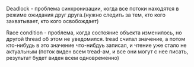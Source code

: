 
Deadlock - проблема синхронизации, когда все потоки находятся в режиме ожидания друг друга.(нужно следить за тем, кто кого захватывает, кто кого освобождает)

Race condition - проблема, когда состояние объекта изменилось, но другой thread об этом не уведомился.
tread считал значение, а потом кто-нибудь в это значение что-нибдуь записал, и чтение уже стало не актуальным
(поток виден всем tread-ам, и все они могут с нее писать, результат будет виден всем одновременно)

 


